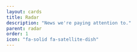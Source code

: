 ```yaml
---
layout: cards
title: Radar
description: "News we're paying attention to."
parent: radar
order: 1
icon: "fa-solid fa-satellite-dish"
---
```

